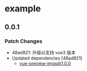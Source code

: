 # example

## 0.0.1

### Patch Changes

- 48ad821: 升级以支持 vue3 版本
- Updated dependencies [48ad821]
  - vue-preview-imgs@1.0.0
